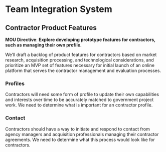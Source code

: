 # Team Integration System
## Contractor Product Features


**MOU Directive**: **Explore developing prototype features for contractors, such as managing their own profile.**

We’ll draft a backlog of product features for contractors based on market research, acquisition processing, and technological considerations, and prioritize an MVP set of features necessary for initial launch of an online platform that serves the contractor management and evaluation processes.

### Profiles

Contractors will need some form of profile to update their own capabilities and interests over time to be accurately matched to government project work.  We need to determine what is important for an contractor profile.

### Contact

Contractors should have a way to initiate and respond to contact from agency managers and acquisition professionals managing their contractor agreements.  We need to determine what this process would look like for contractors.
